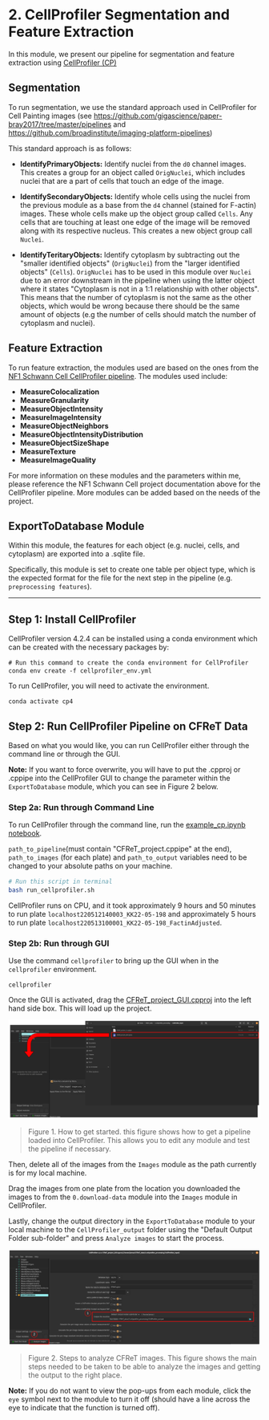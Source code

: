 # 2. CellProfiler Segmentation and Feature Extraction

In this module, we present our pipeline for segmentation and feature extraction using [CellProfiler (CP)](https://cellprofiler.org/)

## Segmentation

To run segmentation, we use the standard approach used in CellProfiler for Cell Painting images (see https://github.com/gigascience/paper-bray2017/tree/master/pipelines and https://github.com/broadinstitute/imaging-platform-pipelines)

This standard approach is as follows:

- **IdentifyPrimaryObjects:** Identify nuclei from the `d0` channel images. This creates a group for an object called `OrigNuclei`, which includes nuclei that are a part of cells that touch an edge of the image.

- **IdentifySecondaryObjects:** Identify whole cells using the nuclei from the previous module as a base from the `d4` channel (stained for F-actin) images. 
These whole cells make up the object group called `Cells`.
Any cells that are touching at least one edge of the image will be removed along with its respective nucleus. 
This creates a new object group call `Nuclei`.

- **IdentifyTeritaryObjects:** Identify cytoplasm by subtracting out the "smaller identified objects" (`OrigNuclei`) from the "larger identified objects" (`Cells`). 
`OrigNuclei` has to be used in this module over `Nuclei` due to an error downstream in the pipeline when using the latter object where it states "Cytoplasm is not in a 1:1 relationship with other objects".
This means that the number of cytoplasm is not the same as the other objects, which would be wrong because there should be the same amount of objects (e.g the number of cells should match the number of cytoplasm and nuclei).

## Feature Extraction

To run feature extraction, the modules used are based on the ones from the [NF1 Schwann Cell CellProfiler pipeline](https://github.com/WayScience/NF1_SchwannCell_data/tree/main/CellProfiler_pipelines).
The modules used include:

- **MeasureColocalization**
- **MeasureGranularity**
- **MeasureObjectIntensity** 
- **MeasureImageIntensity**
- **MeasureObjectNeighbors**
- **MeasureObjectIntensityDistribution**
- **MeasureObjectSizeShape**
- **MeasureTexture**
- **MeasureImageQuality**

For more information on these modules and the parameters within me, please reference the NF1 Schwann Cell project documentation above for the CellProfiler pipeline.
More modules can be added based on the needs of the project.

## ExportToDatabase Module

Within this module, the features for each object (e.g. nuclei, cells, and cytoplasm) are exported into a .sqlite file.

Specifically, this module is set to create one table per object type, which is the expected format for the file for the next step in the pipeline (e.g. `preprocessing features`).

--- 

## Step 1: Install CellProfiler

CellProfiler version 4.2.4 can be installed using a conda environment which can be created with the necessary packages by:

```console
# Run this command to create the conda environment for CellProfiler
conda env create -f cellprofiler_env.yml
```

To run CellProfiler, you will need to activate the environment.

```console
conda activate cp4
```

## Step 2: Run CellProfiler Pipeline on CFReT Data

Based on what you would like, you can run CellProfiler either through the command line or through the GUI.

**Note:** If you want to force overwrite, you will have to put the .cpproj or .cppipe into the CellProfiler GUI to change the parameter within the `ExportToDatabase` module, which you can see in Figure 2 below.

### Step 2a: Run through Command Line

To run CellProfiler through the command line, run the [example_cp.ipynb notebook](example_cp.ipynb).

`path_to_pipeline`(must contain "CFReT_project.cppipe" at the end), `path_to_images` (for each plate) and `path_to_output` variables need to be changed to your absolute paths on your machine.

```bash
# Run this script in terminal
bash run_cellprofiler.sh
```

CellProfiler runs on CPU, and it took approximately 9 hours and 50 minutes to run plate `localhost220512140003_KK22-05-198` and approximately 5 hours to run plate `localhost220513100001_KK22-05-198_FactinAdjusted`. 

### Step 2b: Run through GUI

Use the command `cellprofiler` to bring up the GUI when in the `cellprofiler` environment.

```console
cellprofiler
```

Once the GUI is activated, drag the [CFReT_project_GUI.cpproj](CellProfiler_input/CFReT_project_GUI.cpproj) into the left hand side box. 
This will load up the project.

![drag_figure_CFReT.png](example_figs/drag_figure_CFReT.png)

> Figure 1. How to get started. this figure shows how to get a pipeline loaded into CellProfiler. This allows you to edit any module and test the pipeline if necessary.

Then, delete all of the images from the `Images` module as the path currently is for my local machine. 

Drag the images from one plate from the location you downloaded the images to from the `0.download-data` module into the `Images` module in CellProfiler.

Lastly, change the output directory in the `ExportToDatabase` module to your local machine to the `CellProfiler_output` folder using the "Default Output Folder sub-folder" and press `Analyze images` to start the process.

![analyze_images_CFReT.png](example_figs/analyze_images_CFReT.png)

> Figure 2. Steps to analyze CFReT images. This figure shows the main steps needed to be taken to be able to analyze the images and getting the output to the right place.

**Note:** If you do not want to view the pop-ups from each module, click the `eye` symbol next to the module to turn it off (should have a line across the eye to indicate that the function is turned off).
